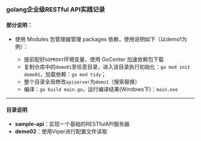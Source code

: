 ### golang企业级RESTful API实践记录
#### 部分说明：
- 使用 Modules 包管理器管理 packages 依赖，使用说明如下（以demo1为例）：

  - 提前配好`GOPROXY`环境变量，使用 GoCenter 加速依赖包下载
  - 复制仓库中的`demo01`至任意目录，进入该目录执行初始化：`go mod init demo01`，加载依赖：`go mod tidy`；
  - 整个目录全局修改`apiserver`为`demo1`（搜索替换）
  - 编译：`go build main.go`，运行编译结果(Windows下)：`main.exe`

---
#### 目录说明
- **sample-api**：实现一个基础的RESTfulAPI服务器
- **demo02**：使用Viper进行配置文件读取
